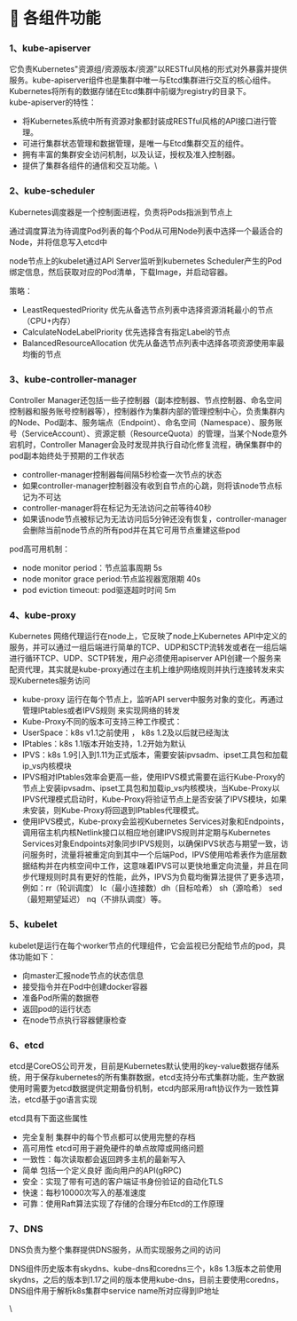 # 🍐 各组件功能

### 1、kube-apiserver <a href="#item-0-4" id="item-0-4"></a>

它负责Kubernetes"资源组/资源版本/资源"以RESTful风格的形式对外暴露并提供服务。kube-apiserver组件也是集群中唯一与Etcd集群进行交互的核心组件。Kubernetes将所有的数据存储在Etcd集群中前缀为registry的目录下。\
kube-apiserver的特性：

* 将Kubernetes系统中所有资源对象都封装成RESTful风格的API接口进行管理。
* 可进行集群状态管理和数据管理，是唯一与Etcd集群交互的组件。
* 拥有丰富的集群安全访问机制，以及认证，授权及准入控制器。
* 提供了集群各组件的通信和交互功能。\


### 2、kube-scheduler

Kubernetes调度器是一个控制面进程，负责将Pods指派到节点上

通过调度算法为待调度Pod列表的每个Pod从可用Node列表中选择一个最适合的Node，并将信息写入etcd中

node节点上的kubelet通过API Server监听到kubernetes Scheduler产生的Pod绑定信息，然后获取对应的Pod清单，下载Image，并启动容器。

策略：

* LeastRequestedPriority 优先从备选节点列表中选择资源消耗最小的节点（CPU+内存）
* CalculateNodeLabelPriority 优先选择含有指定Label的节点
* BalancedResourceAllocation 优先从备选节点列表中选择各项资源使用率最均衡的节点



### 3、kube-controller-manager

Controller Manager还包括一些子控制器（副本控制器、节点控制器、命名空间控制器和服务账号控制器等），控制器作为集群内部的管理控制中心，负责集群内的Node、Pod副本、服务端点（Endpoint）、命名空间（Namespace）、服务账号（ServiceAccount）、资源定额（ResourceQuota）的管理，当某个Node意外宕机时，Controller Manager会及时发现并执行自动化修复流程，确保集群中的pod副本始终处于预期的工作状态

* controller-manager控制器每间隔5秒检查一次节点的状态
* 如果controller-manager控制器没有收到自节点的心跳，则将该node节点标记为不可达
* controller-manager将在标记为无法访问之前等待40秒
* 如果该node节点被标记为无法访问后5分钟还没有恢复，controller-manager会删除当前node节点的所有pod并在其它可用节点重建这些pod

pod高可用机制：

* node monitor period：节点监事周期 5s
* node monitor grace period:节点监视器宽限期 40s
* &#x20;pod eviction timeout: pod驱逐超时时间 5m

### 4、kube-proxy

Kubernetes 网络代理运行在node上，它反映了node上Kubernetes API中定义的服务，并可以通过一组后端进行简单的TCP、UDP和SCTP流转发或者在一组后端进行循环TCP、UDP、SCTP转发，用户必须使用apiserver API创建一个服务来配资代理，其实就是kube-proxy通过在主机上维护网络规则并执行连接转发来实现Kubernetes服务访问

* kube-proxy 运行在每个节点上，监听API server中服务对象的变化，再通过管理IPtables或者IPVS规则 来实现网络的转发
* Kube-Proxy不同的版本可支持三种工作模式：
* UserSpace：k8s v1.1之前使用 ， k8s 1.2及以后就已经淘汰
* IPtables：k8s 1.1版本开始支持，1.2开始为默认
* IPVS：k8s 1.9引入到1.11为正式版本，需要安装ipvsadm、ipset工具包和加载ip\_vs内核模块
* IPVS相对IPtables效率会更高一些，使用IPVS模式需要在运行Kube-Proxy的节点上安装ipvsadm、ipset工具包和加载ip\_vs内核模块，当Kube-Proxy以IPVS代理模式启动时，Kube-Proxy将验证节点上是否安装了IPVS模块，如果未安装，则Kube-Proxy将回退到IPtables代理模式。
* 使用IPVS模式，Kube-proxy会监视Kubernetes Services对象和Endpoints，调用宿主机内核Netlink接口以相应地创建IPVS规则并定期与Kubernetes Services对象Endpoints对象同步IPVS规则，以确保IPVS状态与期望一致，访问服务时，流量将被重定向到其中一个后端Pod，IPVS使用哈希表作为底层数据结构并在内核空间中工作，这意味着IPVS可以更快地重定向流量，并且在同步代理规则时具有更好的性能，此外，IPVS为负载均衡算法提供了更多选项，例如：rr（轮训调度） lc（最小连接数）dh（目标哈希） sh（源哈希） sed（最短期望延迟） nq（不排队调度）等。

### 5、kubelet

kubelet是运行在每个worker节点的代理组件，它会监视已分配给节点的pod，具体功能如下：

* 向master汇报node节点的状态信息
* 接受指令并在Pod中创建docker容器
* 准备Pod所需的数据卷
* 返回pod的运行状态
* 在node节点执行容器健康检查

### 6、etcd

etcd是CoreOS公司开发，目前是Kubernetes默认使用的key-value数据存储系统，用于保存kubernetes的所有集群数据，etcd支持分布式集群功能，生产数据使用时需要为etcd数据提供定期备份机制，etcd内部采用raft协议作为一致性算法，etcd基于go语言实现

etcd具有下面这些属性

* 完全复制 集群中的每个节点都可以使用完整的存档
* 高可用性 etcd可用于避免硬件的单点故障或网络问题
* 一致性：每次读取都会返回跨多主机的最新写入
* 简单 包括一个定义良好 面向用户的API(gRPC)
* 安全：实现了带有可选的客户端证书身份验证的自动化TLS
* 快速：每秒10000次写入的基准速度
* 可靠：使用Raft算法实现了存储的合理分布Etcd的工作原理

### 7、DNS

DNS负责为整个集群提供DNS服务，从而实现服务之间的访问

DNS组件历史版本有skydns、kube-dns和coredns三个，k8s 1.3版本之前使用skydns，之后的版本到1.17之间的版本使用kube-dns，目前主要使用coredns，DNS组件用于解析k8s集群中service name所对应得到IP地址



\


